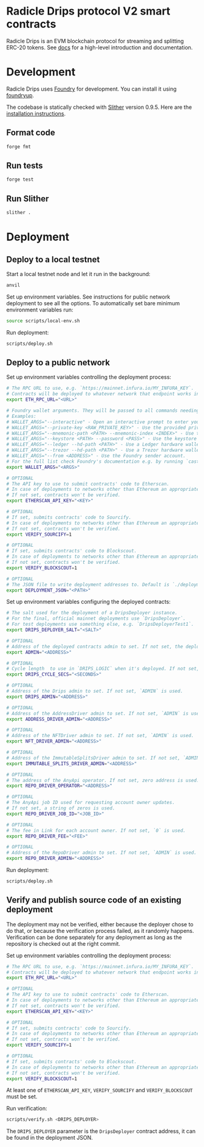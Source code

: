 # Radicle Drips protocol V2 smart contracts

Radicle Drips is an EVM blockchain protocol for streaming and splitting ERC-20 tokens.
See [docs](https://docs.drips.network) for a high-level introduction and documentation.

# Development
Radicle Drips uses [Foundry](https://github.com/foundry-rs/foundry) for development.
You can install it using [foundryup](https://github.com/foundry-rs/foundry#installation).

The codebase is statically checked with [Slither](https://github.com/crytic/slither) version 0.9.5.
Here are the [installation instructions](https://github.com/crytic/slither#how-to-install).

## Format code
```bash
forge fmt
```

## Run tests
```bash
forge test
```

## Run Slither
```bash
slither .
```

# Deployment

## Deploy to a local testnet
Start a local testnet node and let it run in the background:

```bash
anvil
```

Set up environment variables.
See instructions for public network deployment to see all the options.
To automatically set bare minimum environment variables run:

```bash
source scripts/local-env.sh
```

Run deployment:

```bash
scripts/deploy.sh
```

## Deploy to a public network

Set up environment variables controlling the deployment process:

```bash
# The RPC URL to use, e.g. `https://mainnet.infura.io/MY_INFURA_KEY`.
# Contracts will be deployed to whatever network that endpoint works in.
export ETH_RPC_URL="<URL>"

# Foundry wallet arguments. They will be passed to all commands needing signing.
# Examples:
# WALLET_ARGS="--interactive" - Open an interactive prompt to enter your private key.
# WALLET_ARGS="--private-key <RAW_PRIVATE_KEY>" - Use the provided private key.
# WALLET_ARGS="--mnemonic-path <PATH> --mnemonic-index <INDEX>" - Use the mnemonic file
# WALLET_ARGS="--keystore <PATH> --password <PASS>" - Use the keystore in the given folder or file.
# WALLET_ARGS="--ledger --hd-path <PATH>" - Use a Ledger hardware wallet.
# WALLET_ARGS="--trezor --hd-path <PATH>" - Use a Trezor hardware wallet.
# WALLET_ARGS="--from <ADDRESS>" - Use the Foundry sender account.
# For the full list check Foundry's documentation e.g. by running `cast wallet address --help`.
export WALLET_ARGS="<ARGS>"

# OPTIONAL
# The API key to use to submit contracts' code to Etherscan.
# In case of deployments to networks other than Ethereum an appropriate equivalent service is used.
# If not set, contracts won't be verified.
export ETHERSCAN_API_KEY="<KEY>"

# OPTIONAL
# If set, submits contracts' code to Sourcify.
# In case of deployments to networks other than Ethereum an appropriate equivalent service is used.
# If not set, contracts won't be verified.
export VERIFY_SOURCIFY=1

# OPTIONAL
# If set, submits contracts' code to Blockscout.
# In case of deployments to networks other than Ethereum an appropriate equivalent service is used.
# If not set, contracts won't be verified.
export VERIFY_BLOCKSCOUT=1

# OPTIONAL
# The JSON file to write deployment addresses to. Default is `./deployment_<NETWORK_NAME>.json`.
export DEPLOYMENT_JSON="<PATH>"
```

Set up environment variables configuring the deployed contracts:

```bash
# The salt used for the deployment of a DripsDeployer instance.
# For the final, official mainnet deployments use `DripsDeployer`.
# For test deployments use something else, e.g. `DripsDeployerTest1`.
export DRIPS_DEPLOYER_SALT="<SALT>"

# OPTIONAL
# Address of the deployed contracts admin to set. If not set, the deployer's wallet address is used.
export ADMIN="<ADDRESS>"

# OPTIONAL
# Cycle length  to use in `DRIPS_LOGIC` when it's deployed. If not set, 1 week is used.
export DRIPS_CYCLE_SECS="<SECONDS>"

# OPTIONAL
# Address of the Drips admin to set. If not set, `ADMIN` is used.
export DRIPS_ADMIN="<ADDRESS>"

# OPTIONAL
# Address of the AddressDriver admin to set. If not set, `ADMIN` is used.
export ADDRESS_DRIVER_ADMIN="<ADDRESS>"

# OPTIONAL
# Address of the NFTDriver admin to set. If not set, `ADMIN` is used.
export NFT_DRIVER_ADMIN="<ADDRESS>"

# OPTIONAL
# Address of the ImmutableSplitsDriver admin to set. If not set, `ADMIN` is used.
export IMMUTABLE_SPLITS_DRIVER_ADMIN="<ADDRESS>"

# OPTIONAL
# The address of the AnyApi operator. If not set, zero address is used.
export REPO_DRIVER_OPERATOR="<ADDRESS>"

# OPTIONAL
# The AnyApi job ID used for requesting account owner updates.
# If not set, a string of zeros is used.
export REPO_DRIVER_JOB_ID="<JOB_ID>"

# OPTIONAL
# The fee in Link for each account owner. If not set, `0` is used.
export REPO_DRIVER_FEE="<FEE>"

# OPTIONAL
# Address of the RepoDriver admin to set. If not set, `ADMIN` is used.
export REPO_DRIVER_ADMIN="<ADDRESS>"
```

Run deployment:

```bash
scripts/deploy.sh
```

## Verify and publish source code of an existing deployment

The deployment may not be verified, either because the deployer chose to do that,
or because the verification process failed, as it randomly happens.
Verification can be done separately for any deployment as long as the
repository is checked out at the right commit.

Set up environment variables controlling the deployment process:

```bash
# The RPC URL to use, e.g. `https://mainnet.infura.io/MY_INFURA_KEY`.
# Contracts will be deployed to whatever network that endpoint works in.
export ETH_RPC_URL="<URL>"

# OPTIONAL
# The API key to use to submit contracts' code to Etherscan.
# In case of deployments to networks other than Ethereum an appropriate equivalent service is used.
# If not set, contracts won't be verified.
export ETHERSCAN_API_KEY="<KEY>"

# OPTIONAL
# If set, submits contracts' code to Sourcify.
# In case of deployments to networks other than Ethereum an appropriate equivalent service is used.
# If not set, contracts won't be verified.
export VERIFY_SOURCIFY=1

# OPTIONAL
# If set, submits contracts' code to Blockscout.
# In case of deployments to networks other than Ethereum an appropriate equivalent service is used.
# If not set, contracts won't be verified.
export VERIFY_BLOCKSCOUT=1
```

At least one of `ETHERSCAN_API_KEY`, `VERIFY_SOURCIFY` and `VERIFY_BLOCKSCOUT` must be set.

Run verification:

```bash
scripts/verify.sh <DRIPS_DEPLOYER>
```

The `DRIPS_DEPLOYER` parameter is the `DripsDeployer` contract address,
it can be found in the deployment JSON.
